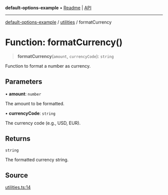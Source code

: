 **default-options-example** • [Readme](../../README.md) \| [API](../../modules.md)

***

[default-options-example](../../README.md) / [utilities](../README.md) / formatCurrency

# Function: formatCurrency()

> **formatCurrency**(`amount`, `currencyCode`): `string`

Function to format a number as currency.

## Parameters

• **amount**: `number`

The amount to be formatted.

• **currencyCode**: `string`

The currency code (e.g., USD, EUR).

## Returns

`string`

The formatted currency string.

## Source

[utilities.ts:14](https://github.com/tgreyuk/typedoc-plugin-markdown-examples/blob/f2f7ac0/examples/01-typedoc-plugin-markdown/src/utilities.ts#L14)
